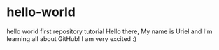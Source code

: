 # hello-world
hello world first repository tutorial
Hello there, My name is Uriel and I'm learning all about GitHub! I am very excited :)
